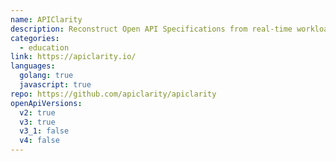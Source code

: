 ```yaml
---
name: APIClarity
description: Reconstruct Open API Specifications from real-time workload traffic seamlessly.
categories:
  - education
link: https://apiclarity.io/
languages:
  golang: true
  javascript: true
repo: https://github.com/apiclarity/apiclarity
openApiVersions:
  v2: true
  v3: true
  v3_1: false
  v4: false
---
```

